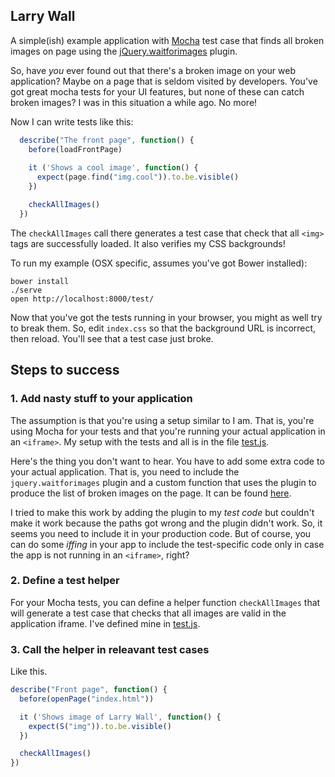 ## Larry Wall

A simple(ish) example application with [Mocha](http://visionmedia.github.io/mocha/) test case that finds all broken images on page
using the [jQuery.waitforimages](https://github.com/alexanderdickson/waitForImages) plugin.

So, have *you* ever found out that there's a broken image on your web application? 
Maybe on a page that is seldom visited by developers. You've got great mocha
tests for your UI features, but none of these can catch broken images? I was
in this situation a while ago. No more!

Now I can write tests like this:

```js
  describe("The front page", function() {
    before(loadFrontPage)
    
    it ('Shows a cool image', function() {
      expect(page.find("img.cool")).to.be.visible()
    })

    checkAllImages()
  })
```

The `checkAllImages` call there generates a test case that check that all `<img>` tags are successfully loaded. 
It also verifies my CSS backgrounds!

To run my example (OSX specific, assumes you've got Bower installed):

    bower install
    ./serve
    open http://localhost:8000/test/

Now that you've got the tests running in your browser, you might as well try to break them. So, edit `index.css` so that
the background URL is incorrect, then reload. You'll see that a test case just broke.

## Steps to success

### 1. Add nasty stuff to your application

The assumption is that you're using a setup similar to I am. That is,
you're using Mocha for your tests and that you're running your actual
application in an `<iframe>`. My setup with the tests and all
is in the file [test.js](https://github.com/raimohanska/larry-wall/blob/master/test/test.js). 

Here's the thing you don't want to hear. You have to add some extra code
to your actual application. That is, you need to include the
`jquery.waitforimages` plugin and a custom function that uses the plugin
to produce the list of broken images on the page. It can be found
[here](https://github.com/raimohanska/larry-wall/blob/master/lib/findBrokenImages.js).

I tried to make this work by adding the plugin to my *test code* but
couldn't make it work because the paths got wrong and the plugin didn't
work. So, it seems you need to include it in your production code. But
of course, you can do some *iffing* in your app to include the
test-specific code only in case the app is not running in an `<iframe>`,
right?

### 2. Define a test helper

For your Mocha tests, you can define a helper function `checkAllImages`
that will generate a test case that checks that all images are valid in
the application iframe. I've defined mine in [test.js](https://github.com/raimohanska/larry-wall/blob/master/test/test.js).

### 3. Call the helper in releavant test cases

Like this.

```javascript
describe("Front page", function() {
  before(openPage("index.html"))

  it ('Shows image of Larry Wall', function() {
    expect(S("img")).to.be.visible()
  })

  checkAllImages()
})
```
